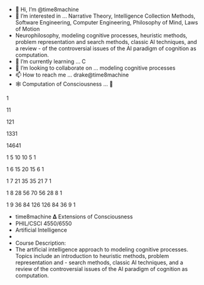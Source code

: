 - 👋 Hi, I’m @time8machine
- 👀 I’m interested in ... Narrative Theory, Intelligence Collection Methods, Software Engineering, Computer Engineering, Philosophy of Mind, Laws of Motion
- Neurophilosophy, modeling cognitive processes,  heuristic methods, problem representation and search methods, classic AI techniques, and a review       - of the controversial issues of the AI paradigm of cognition as computation.
- 🌱 I’m currently learning ... C
- 💞️ I’m looking to collaborate on ... modeling cognitive processes
- 📫 How to reach me ... drake@time8machine 
- 🕸 Computation of Consciousness ... 💭 

1

11

121

1331

14641

1 5 10 10 5 1

1 6 15 20 15 6 1

1 7 21 35 35 21 7 1

1 8 28 56 70 56 28 8 1

1 9 36 84 126 126 84 36 9 1 
-    time8machine 𝚫  Extensions of Consciousness 
-    PHIL/CSCI 4550/6550
-    Artificial Intelligence
-    
-    Course Description:
-    The artificial intelligence approach to modeling cognitive processes. Topics include an introduction to heuristic methods, problem representation and -    search methods, classic AI techniques, and a review of the controversial issues of the AI paradigm of cognition as computation.
<!--- 
qua·li·a/time8machine is a ✨ special ✨ repository because its `README.md` (this file) appears on your GitHub profile.
You can click the Preview link to take a look at your changes.
--->    

 

